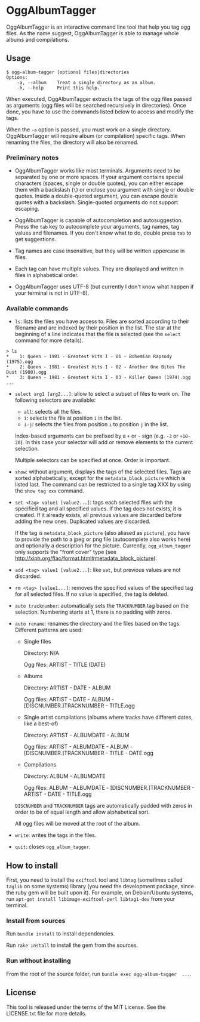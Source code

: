 # OggAlbumTagger

OggAlbumTagger is an interactive command line tool that help you tag ogg files. As the name suggest, OggAlbumTagger is able to manage whole albums and compilations.

## Usage

    $ ogg-album-tagger [options] files|directories
    Options:
        -a, --album    Treat a single directory as an album.
        -h, --help     Print this help.`

When executed, OggAlbumTagger extracts the tags of the ogg files passed as arguments (ogg files will be searched recursively in directories). Once done, you have to use the commands listed below to access and modify the tags.

When the `-a` option is passed, you must work on a single directory. OggAlbumTagger will require album (or compilation) specific tags. When renaming the files, the directory will also be renamed.

### Preliminary notes

- OggAlbumTagger works like most terminals. Arguments need to be separated by one or more spaces. If your argument contains special characters (spaces, single or double quotes), you can either escape them with a backslash (`\`) or enclose you argument with single or double quotes. Inside a double-quoted argument, you can escape double quotes with a backslash. Single-quoted arguments do not support escaping.

- OggAlbumTagger is capable of autocompletion and autosuggestion. Press the `tab` key to autocomplete your arguments, tag names, tag values and filenames. If you don't know what to do, double press `tab` to get suggestions.

- Tag names are case insensitive, but they will be written uppercase in files.

- Each tag can have multiple values. They are displayed and written in files in alphabetical order.

- OggAlbumTagger uses UTF-8 (but currently I don't know what happen if your terminal is not in UTF-8).

### Available commands

- `ls`: lists the files you have access to. Files are sorted according to their filename and are indexed by their position in the list. The star at the beginning of a line indicates that the file is selected (see the `select` command for more details).

```
> ls
*    1: Queen - 1981 - Greatest Hits I - 01 - Bohemian Rapsody (1975).ogg
*    2: Queen - 1981 - Greatest Hits I - 02 - Another One Bites The Dust (1980).ogg
*    3: Queen - 1981 - Greatest Hits I - 03 - Killer Queen (1974).ogg
...
```

- `select arg1 [arg2...]`: allow to select a subset of files to work on. The following selectors are available:
    - `all`: selects all the files.
    - `i`: selects the file at position `i` in the list.
    - `i-j`: selects the files from position `i` to position `j` in the list.

  Index-based arguments can be prefixed by a `+` or `-` sign (e.g. `-3` or `+10-20`). In this case your selector will add or remove elements to the current selection.

  Multiple selectors can be specified at once. Order is important.

- `show`: without argument, displays the tags of the selected files. Tags are sorted alphabetically, except for the `metadata_block_picture` which is listed last. The command can be restricted to a single tag XXX by using the `show tag xxx` command.

- `set <tag> value1 [value2...]`: tags each selected files with the specified tag and all specified values. If the tag does not exists, it is created. If it already exists, all previous values are discarded before adding the new ones. Duplicated values are discarded.

  If the tag is `metadata_block_picture` (also aliased as `picture`), you have to provide the path to a jpeg or png file (autocomplete also works here) and optionally a description for the picture. Currently, `ogg_album_tagger` only supports the "front cover" type (see http://xiph.org/flac/format.html#metadata_block_picture).

- `add <tag> value1 [value2...]`: like `set`, but previous values are not discarded.

- `rm <tag> [value1...]`: removes the specified values of the specified tag for all selected files. If no value is specified, the tag is deleted.

- `auto tracknumber`: automatically sets the `TRACKNUMBER` tag based on the selection. Numbering starts at 1, there is no padding with zeros.

- `auto rename`: renames the directory and the files based on the tags. Different patterns are used:

  - Single files

    Directory: N/A

    Ogg files: ARTIST - TITLE (DATE)

  - Albums

    Directory: ARTIST - DATE - ALBUM

    Ogg files: ARTIST - DATE - ALBUM - [DISCNUMBER.]TRACKNUMBER - TITLE.ogg

  - Single artist compilations (albums where tracks have different dates, like a best-of)

    Directory: ARTIST - ALBUMDATE - ALBUM

    Ogg files: ARTIST - ALBUMDATE - ALBUM - [DISCNUMBER.]TRACKNUMBER - TITLE - DATE.ogg

  - Compilations

    Directory: ALBUM - ALBUMDATE

    Ogg files: ALBUM - ALBUMDATE - [DISCNUMBER.]TRACKNUMBER - ARTIST - DATE - TITLE.ogg

  `DISCNUMBER` and `TRACKNUMBER` tags are automatically padded with zeros in order to be of equal length and allow alphabetical sort.

  All ogg files will be moved at the root of the album.

- `write`: writes the tags in the files.

- `quit`: closes `ogg_album_tagger`.

## How to install

First, you need to install the `exiftool` tool and `libtag` (sometimes called `taglib` on some systems) library (you need the development package, since the ruby gem will be built upon it). For example, on Debian/Ubuntu systems, run `apt-get install libimage-exiftool-perl libtag1-dev` from your terminal.

### Install from sources

Run `bundle install` to install dependencies.

Run `rake install` to install the gem from the sources.

### Run without installing

From the root of the source folder, run `bundle exec ogg-album-tagger  ...`.

## License

This tool is released under the terms of the MIT License. See the LICENSE.txt file for more details.
